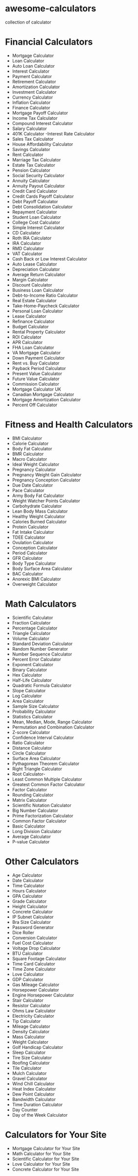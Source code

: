 # awesome-calculators
collection of calculator

# Financial Calculators
- Mortgage Calculator	
- Loan Calculator
- Auto Loan Calculator	
- Interest Calculator
- Payment Calculator	
- Retirement Calculator
- Amortization Calculator	
- Investment Calculator
- Currency Calculator	
- Inflation Calculator
- Finance Calculator	
- Mortgage Payoff Calculator
- Income Tax Calculator
- Compound Interest Calculator
- Salary Calculator	
- 401K Calculator
-Interest Rate Calculator
- Sales Tax Calculator
- House Affordability Calculator	
- Savings Calculator
- Rent Calculator
- Marriage Tax Calculator
- Estate Tax Calculator
- Pension Calculator
- Social Security Calculator	
- Annuity Calculator
- Annuity Payout Calculator	
- Credit Card Calculator
- Credit Cards Payoff Calculator
- Debt Payoff Calculator
- Debt Consolidation Calculator
- Repayment Calculator
- Student Loan Calculator
- College Cost Calculator
- Simple Interest Calculator
- CD Calculator
- Roth IRA Calculator
- IRA Calculator
- RMD Calculator	
- VAT Calculator
- Cash Back or Low Interest Calculator	
- Auto Lease Calculator
- Depreciation Calculator
- Average Return Calculator
- Margin Calculator	
- Discount Calculator
- Business Loan Calculator
- Debt-to-Income Ratio Calculator
- Real Estate Calculator	
- Take-Home-Paycheck Calculator
- Personal Loan Calculator
- Lease Calculator
- Refinance Calculator	
- Budget Calculator
- Rental Property Calculator	
- ROI Calculator
- APR Calculator	
- FHA Loan Calculator
- VA Mortgage Calculator	
- Down Payment Calculator
- Rent vs. Buy Calculator	
- Payback Period Calculator
- Present Value Calculator	
- Future Value Calculator
- Commission Calculator	
- Mortgage Calculator UK
- Canadian Mortgage Calculator	
- Mortgage Amortization Calculator
- Percent Off Calculator	 
# Fitness and Health Calculators
- BMI Calculator	
- Calorie Calculator
- Body Fat Calculator
- BMR Calculator
- Macro Calculator	
- Ideal Weight Calculator
- Pregnancy Calculator
- Pregnancy Weight Gain Calculator
- Pregnancy Conception Calculator
- Due Date Calculator
- Pace Calculator
- Army Body Fat Calculator
- Weight Watcher Points Calculator
- Carbohydrate Calculator
- Lean Body Mass Calculator	
- Healthy Weight Calculator
- Calories Burned Calculator	
- Protein Calculator
- Fat Intake Calculator	
- TDEE Calculator
- Ovulation Calculator
- Conception Calculator
- Period Calculator
- GFR Calculator
- Body Type Calculator
- Body Surface Area Calculator
- BAC Calculator
- Anorexic BMI Calculator
- Overweight Calculator	 
# Math Calculators
- Scientific Calculator	
- Fraction Calculator
- Percentage Calculator
- 	Triangle Calculator
- Volume Calculator	
- Standard Deviation Calculator
- Random Number Generator	
- Number Sequence Calculator
- Percent Error Calculator
- 	Exponent Calculator
- Binary Calculator
- 	Hex Calculator
- Half-Life Calculator
- 	Quadratic Formula Calculator
- Slope Calculator
- 	Log Calculator
- Area Calculator
- 	Sample Size Calculator
- Probability Calculator	
- Statistics Calculator
- Mean, Median, Mode, Range Calculator	
- Permutation and Combination Calculator
- Z-score Calculator
- 	Confidence Interval Calculator
- Ratio Calculator	
- Distance Calculator
- Circle Calculator
- 	Surface Area Calculator
- Pythagorean Theorem Calculator	
- Right Triangle Calculator
- Root Calculator- 
- 	Least Common Multiple Calculator
- Greatest Common Factor Calculator
- 	Factor Calculator
- Rounding Calculator
- 	Matrix Calculator
- Scientific Notation Calculator	
- Big Number Calculator
- Prime Factorization Calculator	
- Common Factor Calculator
- Basic Calculator
- 	Long Division Calculator
- Average Calculator
- 	P-value Calculator
# Other Calculators
- Age Calculator	
- Date Calculator
- Time Calculator
- 	Hours Calculator
- GPA Calculator	
- Grade Calculator
- Height Calculator	
- Concrete Calculator
- IP Subnet Calculator
- 	Bra Size Calculator
- Password Generator	
- Dice Roller
- Conversion Calculator
- 	Fuel Cost Calculator
- Voltage Drop Calculator	
- BTU Calculator
- Square Footage Calculator
- 	Time Card Calculator
- Time Zone Calculator	
- Love Calculator
- GDP Calculator
- 	Gas Mileage Calculator
- Horsepower Calculator	
- Engine Horsepower Calculator
- Stair Calculator	
- Resistor Calculator
- Ohms Law Calculator	
- Electricity Calculator
- Tip Calculator
- 	Mileage Calculator
- Density Calculator	
- Mass Calculator
- Weight Calculator
- 	Golf Handicap Calculator
- Sleep Calculator	
- Tire Size Calculator
- Roofing Calculator
- 	Tile Calculator
- Mulch Calculator
- 	Gravel Calculator
- Wind Chill Calculator
- 	Heat Index Calculator
- Dew Point Calculator	
- Bandwidth Calculator
- Time Duration Calculator	
- Day Counter
- Day of the Week Calculator	 
# Calculators for Your Site
- Mortgage Calculator for Your Site
- 	Math Calculator for Your Site
- Scientific Calculator for Your Site
- 	Love Calculator for Your Site
- Concrete Calculator for Your Site
